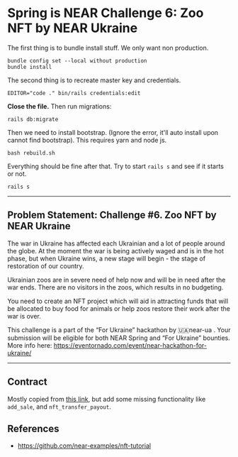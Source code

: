 # Spring is NEAR Challenge 6: Zoo NFT by NEAR Ukraine

The first thing is to bundle install stuff. We only want non production. 

```
bundle config set --local without production
bundle install
```

The second thing is to recreate master key and credentials. 

```
EDITOR="code ." bin/rails credentials:edit
```

**Close the file.** Then run migrations:

```
rails db:migrate
```

Then we need to install bootstrap. (Ignore the error, it'll auto install upon cannot find bootstrap). 
This requires yarn and node js. 

```
bash rebuild.sh
```

Everything should be fine after that. Try to start `rails s` and see if it starts or not. 

```
rails s
```

---

## Problem Statement: Challenge #6. Zoo NFT by NEAR Ukraine
The war in Ukraine has affected each Ukrainian and a lot of people around the globe. At the moment the war is being actively waged and is in the hot phase, but when Ukraine wins, a new stage will begin - the stage of restoration of our country.  

Ukrainian zoos are in severe need of help now and will be in need after the war ends. There are no visitors in the zoos, which results in no budgeting.

You need to create an NFT project which will aid in attracting funds that will be allocated to buy food for animals or help zoos restore their work after the war is over.

This challenge is a part of the “For Ukraine” hackathon by 🇺🇦near-ua . Your submission will be eligible for both NEAR Spring and “For Ukraine” bounties. More info here: https://eventornado.com/event/near-hackathon-for-ukraine/

---

## Contract
Mostly copied from [this link](https://github.com/near-examples/nft-tutorial), but add some missing functionality like `add_sale`, and `nft_transfer_payout`. 

## References
- https://github.com/near-examples/nft-tutorial
